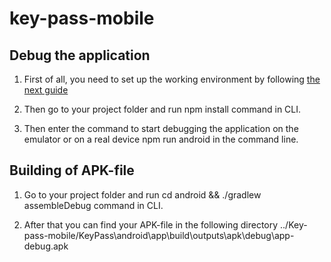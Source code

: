# key-pass-mobile

## Debug the application

1. First of all, you need to set up the working environment by following [the next guide](https://reactnative.dev/docs/environment-setup)

2. Then go to your project folder and run npm install command in CLI.

3. Then enter the command to start debugging the application on the emulator or on a real device npm run android in the command line.

## Building of APK-file

1. Go to your project folder and run cd android && ./gradlew assembleDebug command in CLI.

2. After that you can find your APK-file in the following directory ../Key-pass-mobile/KeyPass\android\app\build\outputs\apk\debug\app-debug.apk
